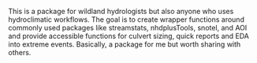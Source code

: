This is a package for wildland hydrologists but also anyone who uses hydroclimatic workflows.
    The goal is to create wrapper functions around commonly used packages like streamstats, nhdplusTools, snotel, and AOI and 
    provide accessible functions for culvert sizing, quick reports and EDA into extreme events. Basically, a package for me but 
    worth sharing with others.
